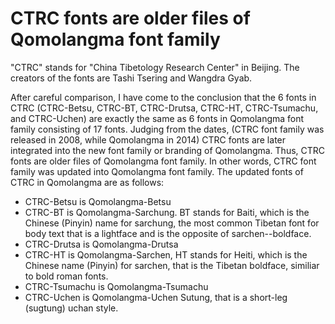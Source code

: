 # CTRC fonts are older files of Qomolangma font family

"CTRC" stands for "China Tibetology Research Center" in Beijing. The creators of the fonts are Tashi Tsering and Wangdra Gyab. 

After careful comparison, I have come to the conclusion that the 6 fonts in CTRC (CTRC-Betsu, CTRC-BT, CTRC-Drutsa, CTRC-HT, CTRC-Tsumachu, and CTRC-Uchen) are exactly the same as 6 fonts in Qomolangma font family consisting of 17 fonts. Judging from the dates, (CTRC font family was released in 2008, while Qomolangma in 2014) CTRC fonts are later integrated into the new font family or branding of Qomolangma. Thus, CTRC fonts are older files of Qomolangma font family. In other words, CTRC font family was updated into Qomolangma font family. The updated fonts of CTRC in Qomolangma are as follows: 
- CTRC-Betsu is Qomolangma-Betsu
- CTRC-BT is Qomolangma-Sarchung. BT stands for Baiti, which is the Chinese  (Pinyin) name for sarchung, the most common Tibetan font for body text that is a lightface and is the opposite of sarchen--boldface. 
- CTRC-Drutsa is Qomolangma-Drutsa
- CTRC-HT is Qomolangma-Sarchen, HT stands for Heiti, which is the Chinese name (Pinyin) for sarchen, that is the Tibetan boldface, similiar to bold roman fonts. 
- CTRC-Tsumachu is Qomolangma-Tsumachu
- CTRC-Uchen is Qomolangma-Uchen Sutung, that is a short-leg (sugtung) uchan style. 

